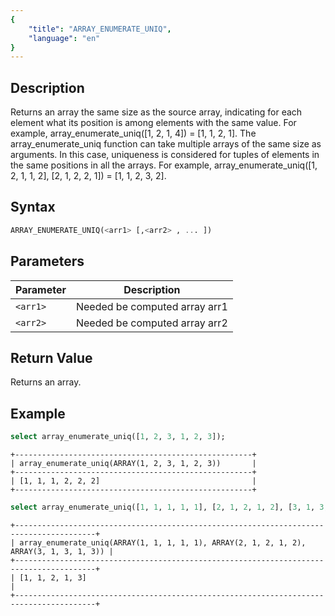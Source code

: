 ```yaml
---
{
    "title": "ARRAY_ENUMERATE_UNIQ",
    "language": "en"
}
---
```


<!--
Licensed to the Apache Software Foundation (ASF) under one
or more contributor license agreements.  See the NOTICE file
distributed with this work for additional information
regarding copyright ownership.  The ASF licenses this file
to you under the Apache License, Version 2.0 (the
"License"); you may not use this file except in compliance
with the License.  You may obtain a copy of the License at

  http://www.apache.org/licenses/LICENSE-2.0

Unless required by applicable law or agreed to in writing,
software distributed under the License is distributed on an
"AS IS" BASIS, WITHOUT WARRANTIES OR CONDITIONS OF ANY
KIND, either express or implied.  See the License for the
specific language governing permissions and limitations
under the License.
-->

## Description
Returns an array the same size as the source array, indicating for each element what its position is among elements with the same value. For example, array_enumerate_uniq([1, 2, 1, 4]) = [1, 1, 2, 1].
The array_enumerate_uniq function can take multiple arrays of the same size as arguments. In this case, uniqueness is considered for tuples of elements in the same positions in all the arrays. For example, array_enumerate_uniq([1, 2, 1, 1, 2], [2, 1, 2, 2, 1]) = [1, 1, 2, 3, 2].

## Syntax
```sql
ARRAY_ENUMERATE_UNIQ(<arr1> [,<arr2> , ... ])
```
## Parameters
| Parameter | Description |
|---|---|
| `<arr1>` | Needed be computed array arr1  |
| `<arr2>` | Needed be computed array arr2  |

## Return Value
Returns an array.

## Example

```sql
select array_enumerate_uniq([1, 2, 3, 1, 2, 3]);
```
```text
+-----------------------------------------------------+
| array_enumerate_uniq(ARRAY(1, 2, 3, 1, 2, 3))       |
+-----------------------------------------------------+
| [1, 1, 1, 2, 2, 2]                                  |
+-----------------------------------------------------+
```
```sql
select array_enumerate_uniq([1, 1, 1, 1, 1], [2, 1, 2, 1, 2], [3, 1, 3, 1, 3]);
```
```text
+----------------------------------------------------------------------------------------+
| array_enumerate_uniq(ARRAY(1, 1, 1, 1, 1), ARRAY(2, 1, 2, 1, 2), ARRAY(3, 1, 3, 1, 3)) |
+----------------------------------------------------------------------------------------+
| [1, 1, 2, 1, 3]                                                                        |
+----------------------------------------------------------------------------------------+
```

